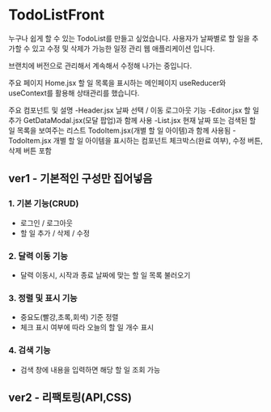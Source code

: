 # TodoListFront

누구나 쉽게 할 수 있는 TodoList를 만들고 싶었습니다. 사용자가 날짜별로 할 일을 추가할 수 있고 수정 및 삭제가 가능한 일정 관리 웹 애플리케이션 입니다.

브랜치에 버전으로 관리해서 계속해서 수정해 나가는 중입니다.

주요 페이지 Home.jsx 할 일 목록을 표시하는 메인페이지 useReducer와 useContext를 활용해 상태관리를 했습니다.

주요 컴포넌트 및 설명 -Header.jsx 날짜 선택 / 이동 로그아웃 기능 -Editor.jsx 할 일 추가 GetDataModal.jsx(모달 팝업)과 함께 사용 -List.jsx 현재 날짜 또는 검색된 할 일 목록을 보여주는 리스트 TodoItem.jsx(개별 할 일 아이템)과 함께 사용됨 -TodoItem.jsx 개별 할 일 아이템을 표시하는 컴포넌트 체크박스(완료 여부), 수정 버튼, 삭제 버튼 포함

## ver1 - 기본적인 구성만 집어넣음
### 1. 기본 기능(CRUD)

- 로그인 / 로그아웃
- 할 일 추가 / 삭제 /  수정

### 2. 달력 이동 기능

- 달력 이동시, 시작과 종료 날짜에 맞는 할 일 목록 불러오기

### 3. 정렬 및 표시 기능

- 중요도(빨강,초록,회색) 기준 정렬
- 체크 표시 여부에 따라 오늘의 할 일 개수 표시

### 4. 검색 기능

- 검색 창에 내용을 입력하면 해당 할 일 조회 가능

## ver2 - 리팩토링(API,CSS)
